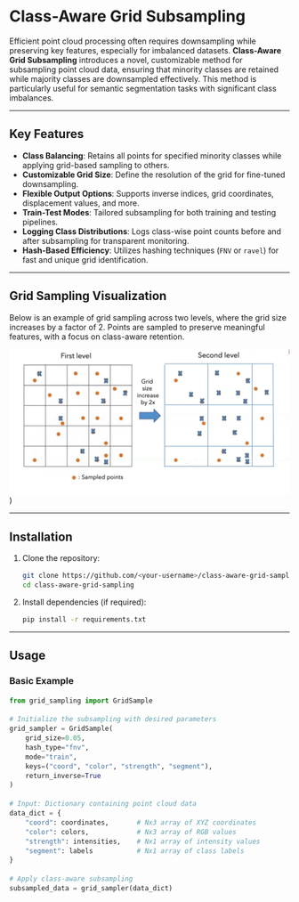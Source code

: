 # Class-Aware Grid Subsampling

Efficient point cloud processing often requires downsampling while preserving key features, especially for imbalanced datasets. **Class-Aware Grid Subsampling** introduces a novel, customizable method for subsampling point cloud data, ensuring that minority classes are retained while majority classes are downsampled effectively. This method is particularly useful for semantic segmentation tasks with significant class imbalances.

---

## Key Features

- **Class Balancing**: Retains all points for specified minority classes while applying grid-based sampling to others.
- **Customizable Grid Size**: Define the resolution of the grid for fine-tuned downsampling.
- **Flexible Output Options**: Supports inverse indices, grid coordinates, displacement values, and more.
- **Train-Test Modes**: Tailored subsampling for both training and testing pipelines.
- **Logging Class Distributions**: Logs class-wise point counts before and after subsampling for transparent monitoring.
- **Hash-Based Efficiency**: Utilizes hashing techniques (`FNV` or `ravel`) for fast and unique grid identification.

---

## Grid Sampling Visualization

Below is an example of grid sampling across two levels, where the grid size increases by a factor of 2. Points are sampled to preserve meaningful features, with a focus on class-aware retention.

![Grid Sampling Visualization](678CCDAF-8604-4BA5-BD43-D90F3E419F1F.jpeg)
 )

---

## Installation

1. Clone the repository:
    ```bash
    git clone https://github.com/<your-username>/class-aware-grid-sampling.git
    cd class-aware-grid-sampling
    ```

2. Install dependencies (if required):
    ```bash
    pip install -r requirements.txt
    ```

---

## Usage

### Basic Example
```python
from grid_sampling import GridSample

# Initialize the subsampling with desired parameters
grid_sampler = GridSample(
    grid_size=0.05, 
    hash_type="fnv", 
    mode="train", 
    keys=("coord", "color", "strength", "segment"),
    return_inverse=True
)

# Input: Dictionary containing point cloud data
data_dict = {
    "coord": coordinates,       # Nx3 array of XYZ coordinates
    "color": colors,            # Nx3 array of RGB values
    "strength": intensities,    # Nx1 array of intensity values
    "segment": labels           # Nx1 array of class labels
}

# Apply class-aware subsampling
subsampled_data = grid_sampler(data_dict)
